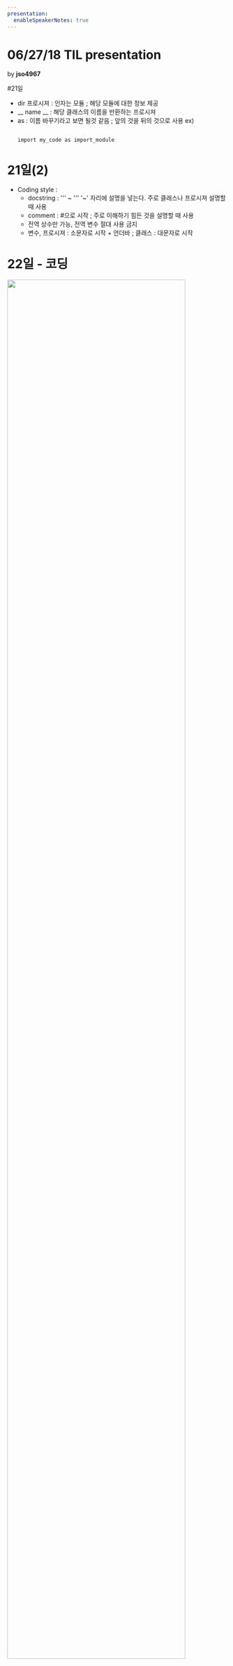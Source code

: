 ```yaml
---
presentation:
  enableSpeakerNotes: true
---
```


<!-- slide -->
# 06/27/18 TIL presentation
by **jso4967**

<!-- slide -->
#21일
- dir 프로시져 : 인자는 모듈 ; 해당 모듈에 대한 정보 제공
- __ name __ : 해당 클래스의 이름을 반환하는 프로시져
- as : 이름 바꾸기라고 보면 될것 같음 ; 앞의 것을 뒤의 것으로 사용
  ex)
  <pre><code>
  import my_code as import_module
  </code></pre>

<!-- slide -->
# 21일(2)
- Coding style :
  - docstring : ''' ~ ''' '~' 자리에 설명을 넣는다. 주로 클래스나 프로시져 설명할 때 사용
  - comment : #으로 시작 ; 주로 이해하기 힘든 것을 설명할 때 사용
  - 전역 상수만 가능, 전역 변수 절대 사용 금지
  - 변수, 프로시져 : 소문자로 시작 + 언더바 ; 클래스 : 대문자로 시작

<!-- slide -->
# 22일 - 코딩
<img src="https://user-images.githubusercontent.com/33389418/41773197-36e95cae-7656-11e8-9d6d-13ea2ec1c7d1.PNG" width = 90%></img>

<!-- slide -->
#23일
**MarkDown 문법 공부 + solitare mancala 코딩**

<!-- slide -->
#23일(2)
**MarkDown 문법 ( TOC )**
1. 헤더
2. 인용구는 >를 이용한다.
3. 목록
4. 코드
5. 수평선
6. 링크
7. 강조
8. 이미지
9. 표 그리기
10. 수식 ( 테마에서 지원 한다고 함 )
11. 문단

<!-- slide -->
#23일(3)
**solitare mancala 코딩**
@import "062318_Solitaire_Mancala.PNG"

<!-- slide -->
#23일(4)
**solitare mancala 코딩**
<pre><code>
"""
Student facing implement of solitaire version of Mancala - Tchoukaillon

Goal: Move as many seeds from given houses into the store

In GUI, you make ask computer AI to make move or click to attempt a legal move
"""


class SolitaireMancala:
    """
    Simple class that implements Solitaire Mancala
    """

    def __init__(self):
        """
        Create Mancala game with empty store and no houses
        """
        self.board = []

    def set_board(self, configuration):
        """
        Take the list configuration of initial number of seeds for given houses
        house zero corresponds to the store and is on right
        houses are number in ascending order from right to left
        """
        for number_of_stones in configuration:
            self.board.append(number_of_stones)

        self.board.reverse()

    def __str__(self):
        """
        Return string representation for Mancala board
        """

        self.tmp_board = []

        for number_of_stones in self.board:
            self.tmp_board.append(number_of_stones)

        self.tmp_board.reverse()

        return ", ".join(self.tmp_board)

    def get_num_seeds(self, house_num):
        """
        Return the number of seeds in given house on board
        """

        return self.board( 7 - house_num )

    def is_game_won(self):
        """
        Check to see if all houses but house zero are empty
        """
        return True

    def is_legal_move(self, house_num):
        """
        Check whether a given move is legal
        """

        if house_num == 0:
            return False

        if ( 7 - house_num ) <=  self.board( 7 - house_num ):
            return True
        else:
            return False

    def apply_move(self, house_num):
        """
        Move all of the stones from house to lower/left houses
        Last seed must be played in the store (house zero)
        """
        pass

    def choose_move(self):
        """
        Return the house for the next shortest legal move
        Shortest means legal move from house closest to store
        Note that using a longer legal move would make smaller illegal
        If no legal move, return house zero
        """
        return 0

    def plan_moves(self):
        """
        Return a sequence (list) of legal moves based on the following heuristic:
        After each move, move the seeds in the house closest to the store
        when given a choice of legal moves
        Not used in GUI version, only for machine testing
        """
        return []


# Create tests to check the correctness of your code

def test_mancala():
    """
    Test code for Solitaire Mancala
    """

    my_game = SolitaireMancala()
    print "Testing init - Computed:", my_game, "Expected: [0]"

    config1 = [0, 0, 1, 1, 3, 5, 0]    
    my_game.set_board(config1)   

    print "Testing set_board - Computed:", str(my_game), "Expected:", str([0, 5, 3, 1, 1, 0, 0])
    print "Testing get_num_seeds - Computed:", my_game.get_num_seeds(1), "Expected:", config1[1]
    print "Testing get_num_seeds - Computed:", my_game.get_num_seeds(3), "Expected:", config1[3]
    print "Testing get_num_seeds - Computed:", my_game.get_num_seeds(5), "Expected:", config1[5]

    # add more tests here

test_mancala()


# Import GUI code once you feel your code is correct
# import poc_mancala_gui
# poc_mancala_gui.run_gui(SolitaireMancala())
</code></pre>

<!-- slide -->
#24일
**Solitare mancala 오답 풀이**
- list 프로시져 : list(s)는 반복 가능한 자료형 s를 입력받아 리스트로 만들어 리턴하는 함수이다.
_list 함수에 리스트를 입력으로 주면 똑같은 리스트를 복사하여 돌려준다._
- str 프로시져 : str(object)은 문자열 형태로 객체를 변환하여 리턴하는 함수이다.
- Solitare Mancala에서는 마지막 돌이 꼭 집이 아니라 맨 마지막 칸에 들어가야 한다.
- range(10)은 0부터 10 미만의 숫자를 포함하는 range 객체를 만들어 준다. 시작 숫자와 끝 숫자를 지정하려면 range(시작 숫자, 끝 숫자) 형태를 사용하는데, 이때 끝 숫자는 포함되지 않는다.

<!-- slide -->
#25일(Testing)
+ testing의 이점
  1. 프로그램 설계가 쉬워진다.
  1. 찾기 힘든 에러를 발견할 수 있다.

+ testing 할때 Tip!
  1. 자신의 프로그램을 다 짜 놓고 테스트하지 말고, 조금 짜고, 테스트하고, 조금 짜고, 테스트하고를 반복하라. 그것이 결국은 시간을 더 아낄 수 있는 방향이다.
  1. testing moudule을 만들어 프로그램으로 간단하게 테스팅을 할 수 있다.

<!-- slide -->
#25일(Testing)
+ plotting은 데이터를 구조화 및 시각화 하는 작업이다.

+ plotting 하는 이유
1. 그림으로 했을 때 데이터를 한눈에 볼 수 있다.
2. 이해하기 더 쉽다.
+ Grid는 이차원적 평면을 작은 방들로 나누는 것이다. 기본적으로보면 2차원 배열과 거의 동일하다.

**번외**
- 리스트 안에 for문 내포가능 -> 라인을 줄일 수 있다.

<!-- slide -->
#26일(2048 Game)
-> 아직 시간이 부족해서 만든게 거의 없음. 문서만 읽어봄

**번외**
list 내포 for문으로 이차원 리스트 만들기
<pre><code>
a = [[0 for j in range(2)] for i in range(3)]
a
[[0, 0], [0, 0], [0, 0]]
</code></pre>

<!-- slide -->
# 감사합니다.
made with _**MarkDown**_
